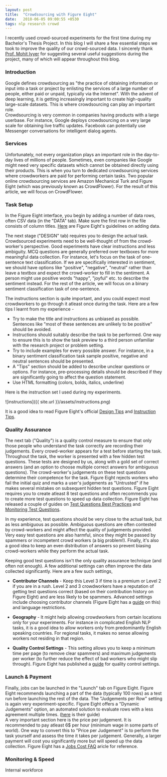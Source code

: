```yaml
---
layout: post
title:  "Crowdsourcing with Figure Eight"
date:   2018-06-05 09:00:55 +0530
tags: nlp research crowd
---
```


I recently used crowd-sourced experiments for the first time during my Bachelor's Thesis Project. In this blog I will share a few essential steps we took to improve the quality of our crowd-sourced data. I sincerely thank [Prof. Mohit Iyyer](https://people.cs.umass.edu/~miyyer/) for suggesting several useful suggestions during the project, many of which will appear throughout this blog.

### Introduction

Google defines crowdsourcing as "the practice of obtaining information or input into a task or project by enlisting the services of a large number of people, either paid or unpaid, typically via the Internet". With the advent of deep learning, it is getting increasingly important to create high-quality large-scale datasets. This is where crowdsourcing can play an important role.  
Crowdsourcing is very common in companies having products with a large userbase. For instance, Google deploys crowdsourcing on a very large scale for obtaining live traffic updates. Facebook can potentially use Messenger conversations for intelligent dialog agents.

### Services

Unfortunately, not every organization plays an important role in the day-to-day lives of millions of people. Sometimes, even companies like Google might need very specific datasets which cannot be obtained directly using their products. This is when you turn to dedicated crowdsourcing services where crowdworkers are paid for performing certain tasks. Two popular online crowdsourcing services are Amazon Mechanical Turk and Figure Eight (which was previously known as CrowdFlower). For the result of this article, we will focus on CrowdFlower.

### Task Setup

In the Figure Eight interface, you begin by adding a number of data rows, often CSV data (in the "DATA" tab). Make sure the first row in the file consists of column titles. [Here](https://success.figure-eight.com/hc/en-us/articles/202702925-Adding-Data-Guide-to-Data-Page) are Figure Eight's guidelines on adding data.

The next stage ("DESIGN" tab) requires you to design the actual task. Crowdsourced experiments need to be well-thought of from the crowd-worker's perspective. Good experiments have clear instructions and less ambiguity. MCQ questions are generally preferred over textboxes for more meaningful data collection. For instance, let's focus on the task of one-sentence text classification. If we are specifically interested in sentiment, we should have options like "positive", "negative", "neutral" rather than leave a textbox and expect the crowd-worker to fill in the sentiment. A person might use positive words "happy", "joyful" etc. to describe the sentiment instead. For the rest of the article, we will focus on a binary sentiment classification task of one-sentence.

The instructions section is quite important, and you could expect most crowdworkers to go through it atleast once during the task. Here are a few tips I learnt from my experience -

* Try to make the title and instructions as unbiased as possible. Sentences like "most of these sentences are unlikely to be positive" should be avoided.
* Instructions should suitably describe the task to be performed. One way to ensure this is to show the task preview to a third person unfamiliar with the research project or problem setting.
* Try to include examples for every possible answer. For instance, in a binary sentiment classification task sample positive, negative and neutral sentences should be presented.
* A "Tips" section should be added to describe unclear questions or options. For instance, pre-processing details should be described if they are significantly going to affect the question statement.
* Use HTML formatting (colors, bolds, italics, underline)

Here is the instruction set I used during my experiments.

![instructions]({{ site.url }}/assets/instructions.png)

It is a good idea to read Figure Eight's official [Design Tips](https://success.figure-eight.com/hc/en-us/articles/202703325) and [Instruction Tips](https://success.figure-eight.com/hc/en-us/articles/201855779).

### Quality Assurance

The next tab ("Quality") is a quality control measure to ensure that only those people who understand the task correctly are recording their judgements. Every crowd-worker appears for a test before starting the task. Throughout the task, the worker is presented with a few hidden test questions. These tests are designed by us, along with a gold set of correct answers (and an option to choose multiple correct answers for ambiguous questions). The crowd-worker's judgements on these test questions determine their competence for the task. Figure Eight rejects workers who fail the initial quiz and marks a user's judgements as "Untrusted" if he makes several mistakes on subsequent hidden test questions. Figure Eight requires you to create atleast 8 test questions and often recommends you to create more test questions to speed up data collection. Figure Eight has released a couple of guides on [Test Questions Best Practices](https://success.figure-eight.com/hc/en-us/articles/213078963-Test-Question-Best-Practices) and [Monitoring Test Questions](https://success.figure-eight.com/hc/en-us/articles/212868883-How-to-Monitoring-Test-Questions).

In my experience, test questions should be very close to the actual task, but as less ambiguous as possible. Ambiguous questions are often contested by crowd-workers and might affect the quality of judgements provided. Very easy test questions are also harmful, since they might be passed by spammers or incompetent crowd workers (a big problem!). Finally, it's also a good idea to keep an even distribution of answers so prevent biasing crowd-workers while they perform the actual task.

Keeping good test questions isn't the only quality assurance technique (and often not enough). A few additional settings can often improve the data collected significantly. Here are a few such settings,

* **Contributor Channels** - Keep this Level 3 if time is a premium or Level 2 if you are in a rush. Level 2 and 3 crowdworkers have a reputation of getting test questions correct (based on their contribution history on Figure Eight) and are less likely to be spammers. Advanced settings include choosing contributor channels (Figure Eight has a [guide](https://success.figure-eight.com/hc/en-us/articles/203219195-Job-Settings-Guide-To-Contributors-Channels-Page) on this) and language restrictions.

* **Geography** - It might help allowing crowdworkers from certain locations only for your experiments. For instance in complicated English NLP tasks, it is a good idea to allow workers only from predominantly English speaking countries. For regional tasks, it makes no sense allowing workers not residing in that region.

* **Quality Control Settings** - This setting allows you to keep a minimum time per page (to remove clear spammers) and maximum judgements per worker (to further reduce the effect of bad workers who might slip through). Figure Eight has published a [guide](https://success.figure-eight.com/hc/en-us/articles/201855709-Job-Settings-Guide-To-Quality-Control-Page) for quality control settings.

### Launch & Payment

Finally, jobs can be launched in the "Launch" tab on Figure Eight. Figure Eight recommends launching a part of the data (typically 100 rows) as a test run before launching the rest of the data. The "Judgements per Row" setting is again very experiment-specific. Figure Eight offers a "Dynamic Judgements" option, an automated solution to evaluate rows with a less agreement multiple times. ([here](https://success.figure-eight.com/hc/en-us/articles/203219205-Job-Settings-Guide-to-Dynamic-Judgments) is their guide)  
A very important section here is the price per judgement. It is recommended to pay atleast 6$ per hour (minimum wage in some parts of world). One way to convert this to "Price per Judgement" is to perform the task yourself and assess the time it takes per judgement. Generally, a larger payment will cost you significantly more but will speed up the data collection. Figure Eight has a [Jobs Cost FAQ](https://success.figure-eight.com/hc/en-us/articles/202703165-Get-Results-Job-Costs) aricle for reference.

### Monitoring & Speed

Internal workforce
